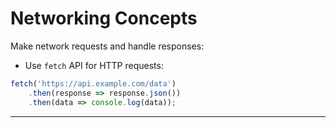 # Networking Concepts
Make network requests and handle responses:
- Use `fetch` API for HTTP requests:

```javascript
fetch('https://api.example.com/data')
    .then(response => response.json())
    .then(data => console.log(data));
```

---